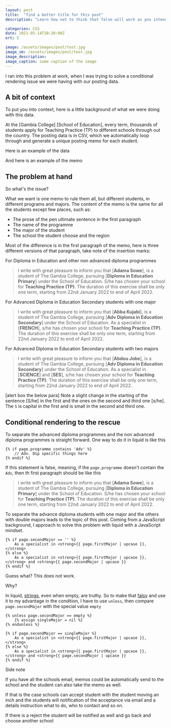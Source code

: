```yaml
---
layout: post
title:  "find a better title for this post"
description: "Learn how not to think that false will work as you intended in liquid"

categories: CSS
date: 2021-05-14T10:20:00Z
ert: 5

image: /assets/images/post/test.jpg
image_sm: /assets/images/post/test.jpg
image_description:
image_caption: some caption of the image
---
```


I ran into this problem at work, when I was trying to solve a conditional rendering issue we were having with our posting data.

## A bit of context

To put you into context, here is a little background of what we were doing with this data.

At the [Gambia College] [School of Education], every term, thousands of students apply for Teaching Practice (TP) to different schools through out the country. The posting data is in CSV, which we automatically loop through and generate a unique posting memo for each student.

Here is an example of the data

And here is an example of the memo

##  The problem at hand

So what's the issue?

What we want is one memo to rule them all, but different students, in different programs and majors. The content of the memo is the same for all the students except few places, such as:

- The prose of the pen ultimate sentence in the first paragraph
- The name of the programme
- The major of the student
- The school the student choose and the region

Most of the difference is in the first paragraph of the memo, here is three different versions of that paragraph, take note of the insertion marks:

For Diploma in Education and other non advanced diploma programmes

> I write with great pleasure to inform you that [**Adama  Sowe**], is a student of The Gambia College,  pursuing [**Diploma in Education Primary**]                                under the School of Education. S/he has chosen your school for **Teaching Practice (TP)**. The duration of this exercise shall be only one term, starting from 22nd January 2022 to end of April 2022.

For Advanced Diploma in Education Secondary students with one major

> I write with great pleasure to inform you that [**Abba  Kujabi**], is a student of The Gambia College,  pursuing [**Adv Diploma in Education Secondary**]                                under the School of Education. As a specialist in [**FRENCH**], s/he has chosen your school for **Teaching Practice (TP)**. The duration of this exercise shall be only one term, starting from 22nd January 2022 to end of April 2022.            

For Advanced Diploma in Education Secondary students with two majors

> I write with great pleasure to inform you that [**Abdou Jobe**], is a student of The Gambia College,  pursuing [**Adv Diploma in Education Secondary**]                                under the School of Education. As a specialist in [**SCIENCE**] and [**SES**], s/he has chosen your school for **Teaching Practice (TP)**. The duration of this exercise shall be only one term, starting from 22nd January 2022 to end of April 2022. 

[alert box the below para]
Note a slight change in the starting of the sentence [S/he] in the first and the ones on the second and third one [s/he]. The `S` is capital in the first and is small in the second and third one.

## Conditional rendering to the rescue

To separate the advanced diploma programmes and the non advanced diploma programmes is straight forward. One way to do it in liquid is like this

```twig
{% if page.programme contains 'Adv' %}
	// Adv. Dip specific things here
{% endif %}
```

If this statement is false, meaning, if the `page.programme` doesn't contain the `Adv`, then th first paragraph should be like this

> I write with great pleasure to inform you that [**Adama  Sowe**], is a student of The Gambia College,  pursuing [**Diploma in Education Primary**]                                under the School of Education. S/he has chosen your school for **Teaching Practice (TP)**. The duration of this exercise shall be only one term, starting from 22nd January 2022 to end of April 2022.

To separate the advance diploma students with one major and the others with double majors leads to the topic of this post. Coming from a JavaScript background, I approach to solve this problem with liquid with a JavaScript mindset.

```twig
{% if page.secondMajor == '' %}
	As a specialist in <strong>{{ page.firstMajor | upcase }},</strong>
{% else %} 
	As a specialist in <strong>{{ page.firstMajor | upcase }},</strong> and <strong>{{ page.secondMajor | upcase }}
{% endif %}
```

Guess what? This  does not work.

Why?

In liquid, [strings](https://shopify.github.io/liquid/basics/types/#string), even when empty, are truthy. So to make that [falsy](https://shopify.github.io/liquid/basics/truthy-and-falsy/#falsy) and use it to my advantage in the condition, I have to use `unless`, then  compare `page.secondMajor` with the special value `empty`

```twig
{% unless page.secondMajor == empty %}
	{% assign singleMajor = nil %}
{% endunless %}              

{% if page.secondMajor == singleMajor %}
	As a specialist in <strong>{{ page.firstMajor | upcase }},</strong>
{% else %} 
	As a specialist in <strong>{{ page.firstMajor | upcase }},</strong> and <strong>{{ page.secondMajor | upcase }}
{% endif %}
```






Side note

If you have all the schools email, memos could be automatically send to the school and the student can also take the memo as well.

If that is the case schools can accept student with the student moving an inch and the students will notification of the acceptance via email and a details instruction what to do, who to contact and so on.

If there is a reject the student will be notified as well and go back and choose another school